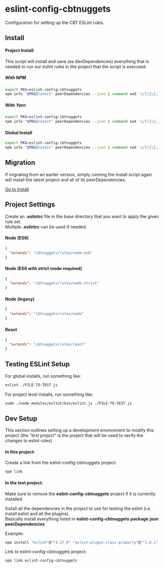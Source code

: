 # eslint-config-cbtnuggets

Configuration for setting up the CBT ESLint rules.

## Install

#### Project Install

This script will install and save (as devDependencies) everything that is needed to run our eslint rules in the project that the script is executed:

##### With NPM
```bash
export PKG=eslint-config-cbtnuggets
npm info "$PKG@latest" peerDependencies --json | command sed 's/[\{\},]//g ; s/: /@/g' | xargs npm i "$PKG@latest" --save-dev
```

##### With Yarn
```bash
export PKG=eslint-config-cbtnuggets
npm info "$PKG@latest" peerDependencies --json | command sed 's/[\{\},]//g ; s/: /@/g' | xargs yarn add -D "$PKG@latest"
```

#### Global Install

```bash
export PKG=eslint-config-cbtnuggets
npm info "$PKG@latest" peerDependencies --json | command sed 's/[\{\},]//g ; s/: /@/g' | xargs npm i -g "$PKG@latest"
```

## Migration

If migrating from an earlier version, simply running the install script again will install the latest project and all of its peerDependencies.

[Go to Install](https://github.com/cbtnuggets/eslint-config-cbtnuggets#install)

## Project Settings

Create an **.eslintrc** file in the base directory that you want to apply the given rule set.  
Multiple **.eslintrc** can be used if needed.

#### Node (ES6)
```json
{
  "extends": "cbtnuggets/rules/node-es6"
}
```

#### Node (ES6 with strict mode required)
```json
{
  "extends": "cbtnuggets/rules/node-strict"
}
```

#### Node (legacy)
```json
{
  "extends": "cbtnuggets/rules/node"
}
```


#### React
```json
{
  "extends": "cbtnuggets/rules/react"
}
```

## Testing ESLint Setup

For global installs, run something like:
```bash
eslint ./FILE-TO-TEST.js
```

For project level installs, run something like:
```bash
node ./node_modules/eslint/bin/eslint.js ./FILE-TO-TEST.js
```



## Dev Setup

This section outlines setting up a development environment to modify this project (the *"test project"* is the project that will be used to verify the changes to eslint rules)

#### In this project:

Create a link from the eslint-config-cbtnuggets project:
```bash
npm link
```

#### In the test project:

Make sure to remove the **eslint-config-cbtnuggets** project if it is currently installed.

Install all the dependencies in the project to use for testing the eslint (i.e. install eslint and all the plugins).  
Basically install everything listed in **eslint-config-cbtnuggets** **package.json** **peerDependencies**

Example:
```bash    
npm install "eslint"@"^4.17.0" "eslint-plugin-class-property"@"^1.0.1" "eslint-plugin-import"@"^2.8.0" "eslint-plugin-jsx-a11y"@"^6.0.3" "eslint-plugin-react"@"^7.6.1"
```

Link to eslint-config-cbtnuggets project:
```bash
npm link eslint-config-cbtnuggets
```




